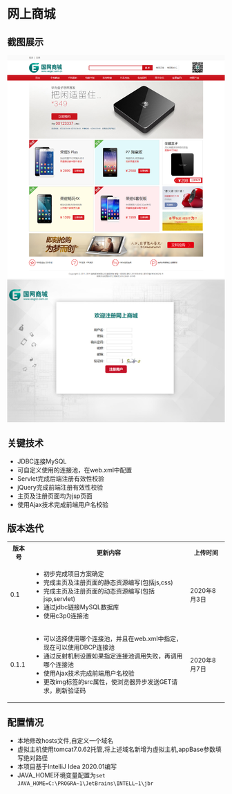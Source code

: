 <html>
<body>
<h1>网上商城</h1>
<h2>截图展示</h2>
<img src="./img/index.png" alt="首页" /><br />
<img src="./img/regist.png" alt="注册页面" /><br />
<h2>关键技术</h2>
<ul>
    <li>JDBC连接MySQL</li>
    <li>可自定义使用的连接池，在web.xml中配置</li>
    <li>Servlet完成后端注册有效性校验</li>
    <li>jQuery完成前端注册有效性校验</li>
    <li>主页及注册页面均为jsp页面</li>
    <li>使用Ajax技术完成前端用户名校验</li>
</ul>
<h2>版本迭代</h2>
<table>
    <tr>
        <th>版本号</th>
        <th>更新内容</th>
        <th>上传时间</th>
    </tr>
    <tr>
        <td>0.1</td>
        <td>
            <ul>
                <li>初步完成项目方案确定</li>
                <li>完成主页及注册页面的静态资源编写(包括js,css)</li>
                <li>完成主页及注册页面的动态资源编写(包括jsp,servlet)</li>
                <li>通过jdbc链接MySQL数据库</li>
                <li>使用c3p0连接池</li>
            </ul>
        </td>
        <td>2020年8月3日</td>
    </tr>
    <tr>
        <td>0.1.1</td>
        <td>
            <ul>
                <li>可以选择使用哪个连接池，并且在web.xml中指定，现在可以使用DBCP连接池</li>
                <li>通过反射机制设置如果指定连接池调用失败，再调用哪个连接池</li>
                <li>使用Ajax技术完成前端用户名校验</li>
                <li>更改img标签的src属性，使浏览器异步发送GET请求，刷新验证码</li>
            </ul>
        </td>
        <td>2020年8月7日</td>
    </tr>
</table>
<h2>配置情况</h2>
<ul>
<li>本地修改hosts文件,自定义一个域名</li>
<li>虚拟主机使用tomcat7.0.62托管,将上述域名新增为虚拟主机,appBase参数填写绝对路径</li>
<li>本项目基于IntelliJ Idea 2020.01编写</li>
<li>JAVA_HOME环境变量配置为<code>set JAVA_HOME=C:\PROGRA~1\JetBrains\INTELL~1\jbr</code></li>
</ul>
</body>
</html>
